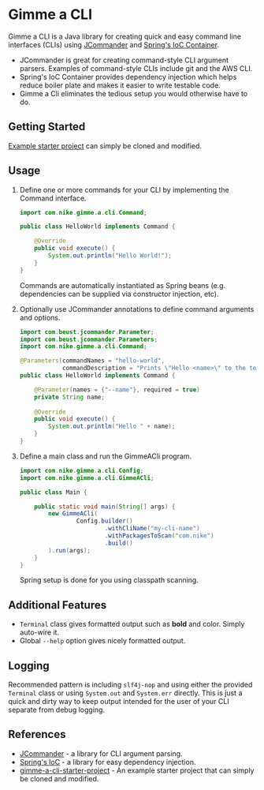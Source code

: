 
[license]:LICENSE.txt
[license img]:https://img.shields.io/badge/License-Apache%202-blue.svg

# Gimme a CLI

Gimme a CLI is a Java library for creating quick and easy command line interfaces (CLIs) using [JCommander](http://jcommander.org/) and 
[Spring's IoC Container](https://docs.spring.io/spring/docs/current/spring-framework-reference/core.html#spring-core).

- JCommander is great for creating command-style CLI argument parsers. Examples of command-style CLIs include git and the AWS CLI.
- Spring's IoC Container provides dependency injection which helps reduce boiler plate and makes it easier to write testable code.
- Gimme a Cli eliminates the tedious setup you would otherwise have to do.

## Getting Started

[Example starter project](https://github.com/Nike-Inc/gimme-a-cli-starter-project) can simply be cloned and modified.

## Usage

1. Define one or more commands for your CLI by implementing the Command interface.
    ```java
    import com.nike.gimme.a.cli.Command;
    
    public class HelloWorld implements Command {
    
        @Override
        public void execute() {
            System.out.println("Hello World!");
        }
    }
    ```
    Commands are automatically instantiated as Spring beans (e.g. dependencies can be supplied via constructor injection, etc).
2. Optionally use JCommander annotations to define command arguments and options.
    ```java
    import com.beust.jcommander.Parameter;
    import com.beust.jcommander.Parameters;
    import com.nike.gimme.a.cli.Command;
    
    @Parameters(commandNames = "hello-world",
                commandDescription = "Prints \"Hello <name>\" to the terminal")
    public class HelloWorld implements Command {
    
        @Parameter(names = {"--name"}, required = true)
        private String name;
        
        @Override
        public void execute() {
            System.out.println("Hello " + name);
        }
    }
    ```

3. Define a main class and run the GimmeACli program.
    ```java
    import com.nike.gimme.a.cli.Config;
    import com.nike.gimme.a.cli.GimmeACli;
    
    public class Main {
    
        public static void main(String[] args) {
            new GimmeACli(
                    Config.builder()
                            .withCliName("my-cli-name")
                            .withPackagesToScan("com.nike")
                            .build()
            ).run(args);
        }
    }
    ```
    Spring setup is done for you using classpath scanning.

## Additional Features

- `Terminal` class gives formatted output such as **bold** and color. Simply auto-wire it.
- Global `--help` option gives nicely formatted output.

## Logging

Recommended pattern is including `slf4j-nop` and using either the provided `Terminal` 
class or using `System.out` and `System.err` directly.  This is just a quick and dirty way
to keep output intended for the user of your CLI separate from debug logging.

## References

- [JCommander](http://jcommander.org/) - a library for CLI argument parsing.
- [Spring's IoC](https://docs.spring.io/spring/docs/current/spring-framework-reference/core.html#spring-core) - a library for easy dependency injection.
- [gimme-a-cli-starter-project](https://github.com/Nike-Inc/gimme-a-cli-starter-project) - An example starter project that can simply be cloned and modified.
